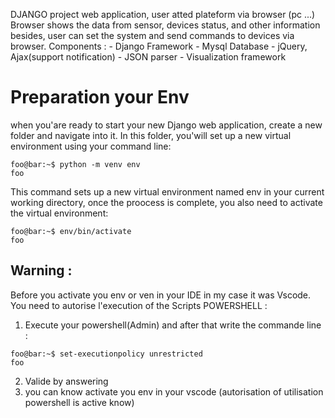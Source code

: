 DJANGO project web application, user atted plateform via browser (pc ...)
Browser shows the data from sensor, devices status, and other information besides, user can set the system and send commands to devices via browser. Components : 
    - Django Framework
    - Mysql Database
    - jQuery, Ajax(support notification)
    - JSON parser
    - Visualization framework
# Preparation your Env
when you'are ready to start your new Django web application, create a new folder and navigate into it. In this folder, you'will set up a new virtual environment using your command line:

```console
foo@bar:~$ python -m venv env
foo
```

This command sets up a new virtual environment named env in your current working directory, once the proocess is complete, you also need to activate the virtual environment: 
```console
foo@bar:~$ env/bin/activate
foo
```
## Warning : 
Before you activate you env or  ven in your IDE in my case it was Vscode.
You need to autorise l'execution of the Scripts POWERSHELL :
1. Execute your powershell(Admin) and after that write the commande line :
```console
foo@bar:~$ set-executionpolicy unrestricted
foo
```
2. Valide by answering  <O>
3. you can know activate you env in your vscode (autorisation of utilisation powershell is active know)

